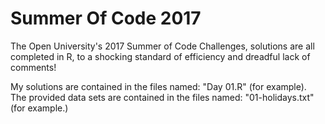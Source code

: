 # Summer Of Code 2017
The Open University's 2017 Summer of Code Challenges, solutions are all completed in R, to a shocking standard of efficiency and dreadful lack of comments!  

My solutions are contained in the files named: "Day 01.R" (for example).  
The provided data sets are contained in the files named: "01-holidays.txt" (for example.)
